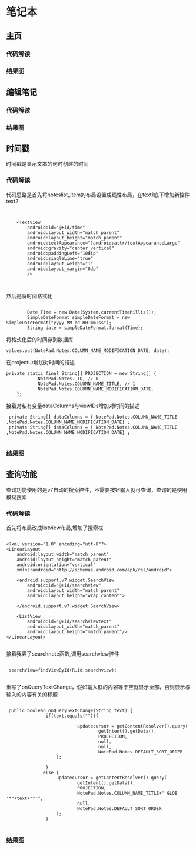 
# 笔记本

## 主页

### 代码解读

### 结果图

## 编辑笔记

### 代码解读

### 结果图

## 时间戳

时间戳是显示文本的何时创建的时间

### 代码解读

代码思路是首先将noteslist_item的布局设置成线性布局，在text1底下增加新控件text2

```


    <TextView
        android:id="@+id/time"
        android:layout_width="match_parent"
        android:layout_height="match_parent"
        android:textAppearance="?android:attr/textAppearanceLarge"
        android:gravity="center_vertical"
        android:paddingLeft="10dip"
        android:singleLine="true"
        android:layout_weight="1"
        android:layout_margin="0dp"
        />
        
        
```

然后是将时间格式化

```

        Date Time = new Date(System.currentTimeMillis());
        SimpleDateFormat simpleDateFormat = new SimpleDateFormat("yyyy-MM-dd HH:mm:ss");
        String date = simpleDateFormat.format(Time);

```

将格式化后的时间存到数据库

```
values.put(NotePad.Notes.COLUMN_NAME_MODIFICATION_DATE, date);

```

在project中增加对时间的描述

```
private static final String[] PROJECTION = new String[] {
            NotePad.Notes._ID, // 0
            NotePad.Notes.COLUMN_NAME_TITLE, // 1
            NotePad.Notes.COLUMN_NAME_MODIFICATION_DATE,
    };

```

接着对私有变量dataColumns与viewIDs增加对时间的描述

```
 private String[] dataColumns = { NotePad.Notes.COLUMN_NAME_TITLE ,NotePad.Notes.COLUMN_NAME_MODIFICATION_DATE} ;
 private String[] dataColumns = { NotePad.Notes.COLUMN_NAME_TITLE ,NotePad.Notes.COLUMN_NAME_MODIFICATION_DATE} ;


```

### 结果图

## 查询功能

查询功能使用的是v7自动的搜索控件，不需要按钮输入就可查询，查询的是使用模糊搜索

### 代码解读

首先将布局改成listview布局,增加了搜索栏

```

<?xml version="1.0" encoding="utf-8"?>
<LinearLayout
    android:layout_width="match_parent"
    android:layout_height="match_parent"
    android:orientation="vertical"
    xmlns:android="http://schemas.android.com/apk/res/android">

    <android.support.v7.widget.SearchView
        android:id="@+id/searchview"
        android:layout_width="match_parent"
        android:layout_height="wrap_content">

    </android.support.v7.widget.SearchView>

    <ListView
        android:id="@+id/searchviewtext"
        android:layout_width="match_parent"
        android:layout_height="match_parent"/>
</LinearLayout>


```

接着我弄了searchnote函数,调用searchview控件

```

 searchView=findViewById(R.id.searchview);
 
 ```
 
 重写了onQueryTextChange，假如输入框的内容等于空就显示全部，否则显示与输入的内容有关的标题
 
 ```
 
  public boolean onQueryTextChange(String text) {
                if(text.equals("")){

                            updatecursor = getContentResolver().query(
                                    getIntent().getData(),
                                    PROJECTION,
                                    null,
                                    null,
                                    NotePad.Notes.DEFAULT_SORT_ORDER
                    );

                }
               else {
                    updatecursor = getContentResolver().query(
                            getIntent().getData(),
                            PROJECTION,
                            NotePad.Notes.COLUMN_NAME_TITLE+" GLOB '*"+text+"*'",
                            null,
                            NotePad.Notes.DEFAULT_SORT_ORDER
                    );
                }
                
```

### 结果图
